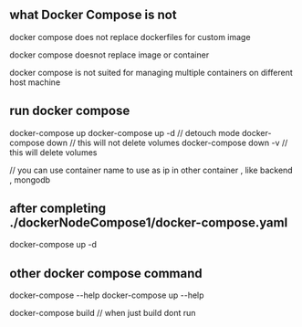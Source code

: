 ## what Docker Compose  is not

docker compose does not replace dockerfiles for custom image

docker compose doesnot replace image or container

docker compose is not suited  for managing multiple containers on different host machine
## run docker compose
docker-compose up 
docker-compose up -d 
// detouch mode
docker-compose down
// this will not delete volumes 
docker-compose down -v
// this will delete volumes

// you can use container name to use as ip in other container , like backend , mongodb

## after completing ./dockerNodeCompose1/docker-compose.yaml

docker-compose up -d

## other docker compose command
docker-compose --help
docker-compose up --help

docker-compose build 
// when just build dont run 

